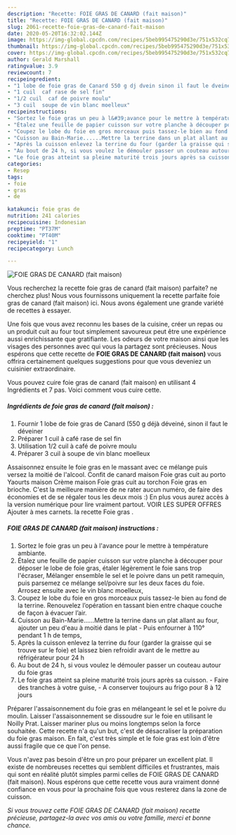 ```yaml
---
description: "Recette: FOIE GRAS DE CANARD (fait maison)"
title: "Recette: FOIE GRAS DE CANARD (fait maison)"
slug: 2061-recette-foie-gras-de-canard-fait-maison
date: 2020-05-20T16:32:02.144Z
image: https://img-global.cpcdn.com/recipes/5beb995475290d3e/751x532cq70/foie-gras-de-canard-fait-maison-photo-principale-de-la-recette.jpg
thumbnail: https://img-global.cpcdn.com/recipes/5beb995475290d3e/751x532cq70/foie-gras-de-canard-fait-maison-photo-principale-de-la-recette.jpg
cover: https://img-global.cpcdn.com/recipes/5beb995475290d3e/751x532cq70/foie-gras-de-canard-fait-maison-photo-principale-de-la-recette.jpg
author: Gerald Marshall
ratingvalue: 3.9
reviewcount: 7
recipeingredient:
- "1 lobe de foie gras de Canard 550 g dj dvein sinon il faut le dveiner"
- "1 cuil  caf rase de sel fin"
- "1/2 cuil  caf de poivre moulu"
- "3 cuil  soupe de vin blanc moelleux"
recipeinstructions:
- "Sortez le foie gras un peu à l&#39;avance pour le mettre à température ambiante."
- "Étalez une feuille de papier cuisson sur votre planche à découper pour déposer le lobe de foie gras, étaler légèrement le foie sans trop l&#39;écraser, Mélanger ensemble le sel et le poivre dans un petit ramequin, puis parsemez ce mélange sel/poivre sur les deux faces du foie. Arrosez ensuite avec le vin blanc moelleux,"
- "Coupez le lobe du foie en gros morceaux puis tassez-le bien au fond de la terrine. Renouvelez l’opération en tassant bien entre chaque couche de façon à évacuer l’air."
- "Cuisson au Bain-Marie......Mettre la terrine dans un plat allant au four, ajouter un peu d&#39;eau à moitié dans le plat Puis enfourner à 110° pendant 1 h de temps,"
- "Après la cuisson enlevez la terrine du four (garder la graisse qui se trouve sur le foie) et laissez bien refroidir avant de le mettre au réfrigérateur pour 24 h"
- "Au bout de 24 h, si vous voulez le démouler passer un couteau autour du foie gras"
- "Le foie gras atteint sa pleine maturité trois jours après sa cuisson. Faire des tranches à votre guise,  A conserver toujours au frigo pour 8 à 12 jours"
categories:
- Resep
tags:
- foie
- gras
- de

katakunci: foie gras de 
nutrition: 241 calories
recipecuisine: Indonesian
preptime: "PT37M"
cooktime: "PT40M"
recipeyield: "1"
recipecategory: Lunch

---
```



![FOIE GRAS DE CANARD (fait maison)](https://img-global.cpcdn.com/recipes/5beb995475290d3e/751x532cq70/foie-gras-de-canard-fait-maison-photo-principale-de-la-recette.jpg)

Vous recherchez la recette foie gras de canard (fait maison) parfaite? ne cherchez plus! Nous vous fournissons uniquement la recette parfaite foie gras de canard (fait maison) ici. Nous avons également une grande variété de recettes à essayer.

Une fois que vous avez reconnu les bases de la cuisine, créer un repas ou un produit cuit au four tout simplement savoureux peut être une expérience aussi enrichissante que gratifiante. Les odeurs de votre maison ainsi que les visages des personnes avec qui vous la partagez sont précieuses. Nous espérons que cette recette de <strong> FOIE GRAS DE CANARD (fait maison) </strong> vous offrira certainement quelques suggestions pour que vous deveniez un cuisinier extraordinaire.

<!--inarticleads1-->

Vous pouvez cuire foie gras de canard (fait maison) en utilisant 4 Ingrédients et 7 pas. Voici comment vous cuire cette.

##### Ingrédients de foie gras de canard (fait maison) :

1. Fournir 1 lobe de foie gras de Canard (550 g déjà déveiné, sinon il faut le déveiner
1. Préparer 1 cuil à café rase de sel fin
1. Utilisation 1/2 cuil à café de poivre moulu
1. Préparer 3 cuil à soupe de vin blanc moelleux


Assaisonnez ensuite le foie gras en le massant avec ce mélange puis versez la moitié de l&#39;alcool. Confit de canard maison Foie gras cuit au porto Yaourts maison Crème maison Foie gras cuit au torchon Foie gras en brioche. C&#39;est la meilleure manière de ne rater aucun numéro, de faire des économies et de se régaler tous les deux mois :) En plus vous aurez accès à la version numérique pour lire vraiment partout. VOIR LES SUPER OFFRES Ajouter à mes carnets. la recette Foie gras . 

<!--inarticleads2-->

##### FOIE GRAS DE CANARD (fait maison) instructions :

1. Sortez le foie gras un peu à l&#39;avance pour le mettre à température ambiante.
1. Étalez une feuille de papier cuisson sur votre planche à découper pour déposer le lobe de foie gras, étaler légèrement le foie sans trop l&#39;écraser, Mélanger ensemble le sel et le poivre dans un petit ramequin, puis parsemez ce mélange sel/poivre sur les deux faces du foie. Arrosez ensuite avec le vin blanc moelleux,
1. Coupez le lobe du foie en gros morceaux puis tassez-le bien au fond de la terrine. Renouvelez l’opération en tassant bien entre chaque couche de façon à évacuer l’air.
1. Cuisson au Bain-Marie......Mettre la terrine dans un plat allant au four, ajouter un peu d&#39;eau à moitié dans le plat - Puis enfourner à 110° pendant 1 h de temps,
1. Après la cuisson enlevez la terrine du four (garder la graisse qui se trouve sur le foie) et laissez bien refroidir avant de le mettre au réfrigérateur pour 24 h
1. Au bout de 24 h, si vous voulez le démouler passer un couteau autour du foie gras
1. Le foie gras atteint sa pleine maturité trois jours après sa cuisson. - Faire des tranches à votre guise,  - A conserver toujours au frigo pour 8 à 12 jours


Préparer l&#39;assaisonnement du foie gras en mélangeant le sel et le poivre du moulin. Laisser l&#39;assaisonnement se dissoudre sur le foie en utilisant le Noilly Prat. Laisser mariner plus ou moins longtemps selon la force souhaitée. Cette recette n&#39;a qu&#39;un but, c&#39;est de désacraliser la préparation du foie gras maison. En fait, c&#39;est très simple et le foie gras est loin d&#39;être aussi fragile que ce que l&#39;on pense. 

<!--inarticleads1-->

<p>
Vous n'avez pas besoin d'être un pro pour préparer un excellent plat. Il existe de nombreuses recettes qui semblent difficiles et frustrantes, mais qui sont en réalité plutôt simples parmi celles de FOIE GRAS DE CANARD (fait maison). Nous espérons que cette recette vous aura vraiment donné confiance en vous pour la prochaine fois que vous resterez dans la zone de cuisson.
</p>

<p>
<i>Si vous trouvez cette FOIE GRAS DE CANARD (fait maison) recette précieuse, partagez-la avec vos amis ou votre famille, merci et bonne chance.</i>
</p>
